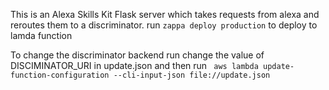 This is an Alexa Skills Kit Flask server which takes requests from alexa and reroutes them to a discriminator.
run ``zappa deploy production`` to deploy to lamda function

To change the discriminator backend run change the value of DISCIMINATOR\_URI in update.json and then run `` aws lambda update-function-configuration --cli-input-json file://update.json``
